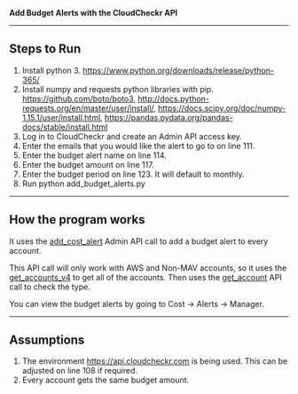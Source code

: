**Add Budget Alerts with the CloudCheckr API**

---

## Steps to Run


1. Install python 3. https://www.python.org/downloads/release/python-365/
2. Install numpy and requests python libraries with pip. https://github.com/boto/boto3, http://docs.python-requests.org/en/master/user/install/, https://docs.scipy.org/doc/numpy-1.15.1/user/install.html, https://pandas.pydata.org/pandas-docs/stable/install.html
3. Log in to CloudCheckr and create an Admin API access key.
4. Enter the emails that you would like the alert to go to on line 111.
5. Enter the budget alert name on line 114.
6. Enter the budget amount on line 117.
7. Enter the budget period on line 123. It will default to monthly.
8. Run python add_budget_alerts.py <cloudcheckr-admin-api-key>

---

## How the program works

It uses the [add_cost_alert](https://support.cloudcheckr.com/cloudcheckr-api-userguide/cloudcheckr-api-reference-guide/#add_cost_alert) Admin API call to add a budget alert to every account.

This API call will only work with AWS and Non-MAV accounts, so it uses the [get_accounts_v4](https://support.cloudcheckr.com/cloudcheckr-api-userguide/cloudcheckr-admin-api-reference-guide/#get_accounts_v4) to get all of the accounts. Then uses the [get_account](https://support.cloudcheckr.com/cloudcheckr-api-userguide/cloudcheckr-admin-api-reference-guide/#get_account) API call to check the type.


You can view the budget alerts by going to Cost -> Alerts -> Manager.

---

## Assumptions

1. The environment https://api.cloudcheckr.com is being used. This can be adjusted on line 108 if required.
2. Every account gets the same budget amount.